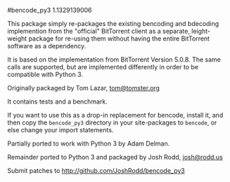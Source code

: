 #bencode\_py3 1.1329139006

This package simply re-packages the existing bencoding and bdecoding
implemention from the "official" BitTorrent client as a separate,
leight-weight package for re-using them without having the entire
BitTorrent software as a dependency.

It is based on the implementation from BitTorrent Version 5.0.8. The
same calls are supported, but are implemented differently in order to
be compatible with Python 3.

Originally packaged by Tom Lazar, tom@tomster.org

It contains tests and a benchmark.

If you want to use this as a drop-in replacement for bencode, install
it, and then copy the ```bencode_py3``` directory in your
site-packages to ```bencode```, or else change your import statements.

Partially ported to work with Python 3 by Adam Delman.

Remainder ported to Python 3 and packaged by Josh Rodd, josh@rodd.us

Submit patches to http://github.com/JoshRodd/bencode_py3
